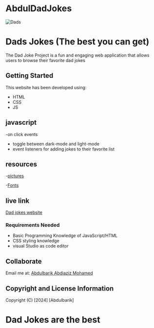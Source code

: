 # AbdulDadJokes

![Dads](https://img.freepik.com/free-photo/wooden-background-with-glasses-gift-father-s-day_23-2147631345.jpg?t=st=1712847670~exp=1712851270~hmac=65a9b885920682aac7cbab651513be5e171642a5cfcfad323e2b88d0a9bdfea1&w=740)

# Dads Jokes (The best you can get)

The Dad Joke Project is a fun and engaging web application that allows users to browse their favorite dad jokes 

## Getting Started
This website has been developed using:

* HTML
* CSS
* JS

## javascript

-on click events
- toggle between dark-mode and light-mode
- event listeners for adding jokes to their favorite list 

## resources
-[pictures](https://www.freepik.com)

-[Fonts](https://fonts.google.com)


## live link

[Dad jokes website](https://abdul-dad-jokes.vercel.app/)

 
 ### Requirements Needed

 - Basic Programming Knowledge of JavaScript/HTML
 - CSS styling knowledge
 - visual Studio as code editor

 ## Collaborate
 Email me at: [Abdulbarik Abdiaziz Mohamed](abdulbariky000@gmail.com)

 ## Copyright and License Information
Copyright (C) [2024] [Abdulbarik]
# Dad Jokes are the best
